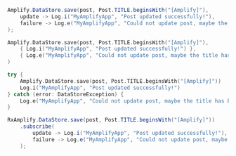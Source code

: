 <amplify-block-switcher>
<amplify-block name="Java">

```java
Amplify.DataStore.save(post, Post.TITLE.beginsWith("[Amplify]"),
    update -> Log.i("MyAmplifyApp", "Post updated successfully!"),
    failure -> Log.e("MyAmplifyApp", "Could not update post, maybe the title has been changed?", failure)
);
```

</amplify-block>
<amplify-block name="Kotlin - Callbacks">

```kotlin
Amplify.DataStore.save(post, Post.TITLE.beginsWith("[Amplify]"),
    { Log.i("MyAmplifyApp", "Post updated successfully!") },
    { Log.e("MyAmplifyApp", "Could not update post, maybe the title has been changed?", it) }
)
```

</amplify-block>
<amplify-block name="Kotlin - Coroutines">

```kotlin
try {
    Amplify.DataStore.save(post, Post.TITLE.beginsWith("[Amplify]"))
    Log.i("MyAmplifyApp", "Post updated successfully!") 
} catch (error: DataStoreException) {
    Log.e("MyAmplifyApp", "Could not update post, maybe the title has been changed?", error) 
}
```

</amplify-block>
<amplify-block name="RxJava">

```java
RxAmplify.DataStore.save(post, Post.TITLE.beginsWith("[Amplify]"))
    .subscribe(
        update -> Log.i("MyAmplifyApp", "Post updated successfully!"),
        failure -> Log.e("MyAmplifyApp", "Could not update post, maybe the title has been changed?", failure)
    );
```

</amplify-block>
</amplify-block-switcher>

